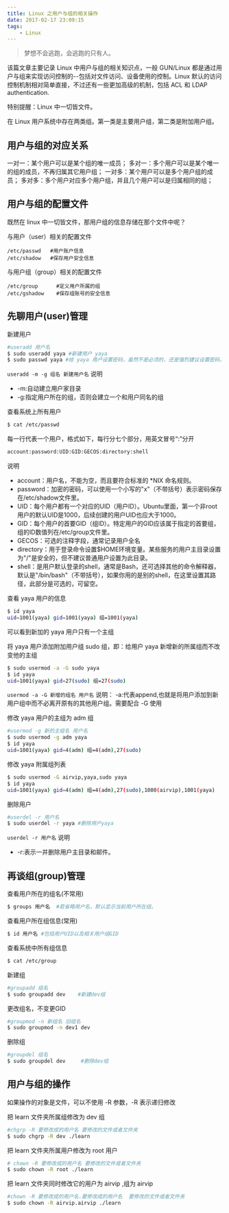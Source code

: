 ```yaml
---
title: Linux 之用户与组的相关操作
date: 2017-02-17 23:09:15
tags:
    - Linux
---
```


> 梦想不会逃跑，会逃跑的只有人。

该篇文章主要记录 Linux 中用户与组的相关知识点，一般 GUN/Linux 都是通过用户与组来实现访问控制的--包括对文件访问、设备使用的控制。Linux 默认的访问控制机制相对简单直接，不过还有一些更加高级的机制，包括 ACL 和 LDAP authentication.

<!-- more -->

特别提醒：Linux 中一切皆文件。

在 Linux 用户系统中存在两类组。第一类是主要用户组，第二类是附加用户组。

## 用户与组的对应关系

一对一：某个用户可以是某个组的唯一成员；
多对一：多个用户可以是某个唯一的组的成员，不再归属其它用户组；
一对多：某个用户可以是多个用户组的成员；
多对多：多个用户对应多个用户组，并且几个用户可以是归属相同的组；

## 用户与组的配置文件

既然在 linux 中一切皆文件，那用户组的信息存储在那个文件中呢？

与用户（user）相关的配置文件
``` 
/etc/passwd	  #用户账户信息
/etc/shadow	  #保存用户安全信息
```

与用户组（group）相关的配置文件
``` 
/etc/group	    #定义用户所属的组
/etc/gshadow	#保存组账号的安全信息
```

## 先聊用户(user)管理

新建用户
``` bash
#useradd 用户名
$ sudo useradd yaya #新建用户 yaya
$ sudo passwd yaya #给 yaya 用户设置密码，虽然不是必须的，还是强烈建议设置密码，方便作为可登录用户 
```
`useradd -m -g 组名 新建用户名`
说明 
* -m:自动建立用户家目录
* -g:指定用户所在的组，否则会建立一个和用户同名的组

查看系统上所有用户
``` bash
$ cat /etc/passwd
```
每一行代表一个用户，格式如下，每行分七个部分，用英文冒号“:”分开
``` bash
account:password:UID:GID:GECOS:directory:shell
```
说明
* account：用户名，不能为空，而且要符合标准的 *NIX 命名规则。
* password：加密的密码，可以使用一个小写的"x"（不带括号）表示密码保存在/etc/shadow文件里。
* UID：每个用户都有一个对应的UID（用户ID）。Ubuntu里面，第一个非root用户的默认UID是1000，后续创建的用户UID也应大于1000。
* GID：每个用户的首要GID（组ID）。特定用户的GID应该属于指定的首要组，组的ID数值列在/etc/group文件里。
* GECOS：可选的注释字段，通常记录用户全名
* directory：用于登录命令设置$HOME环境变量。某些服务的用户主目录设置为"/"是安全的，但不建议普通用户设置为此目录。
* shell：是用户默认登录的shell，通常是Bash，还可选择其他的命令解释器，默认是"/bin/bash"（不带括号），如果你用的是别的shell，在这里设置其路径，此部分是可选的，可留空。

查看 yaya 用户的信息
``` bash
$ id yaya
uid=1001(yaya) gid=1001(yaya) 组=1001(yaya)
```
可以看到新加的 yaya 用户只有一个主组

将 yaya 用户添加附加用户组 sudo 组，即：给用户 yaya 新增新的所属组而不改变他的主组
``` bash
$ sudo usermod -a -G sudo yaya
$ id yaya
uid=1001(yaya) gid=27(sudo) 组=27(sudo)
```
`usermod -a -G 新增的组名 用户名`
说明：
-a:代表append,也就是将用户添加到新用户组中而不必离开原有的其他用户组。需要配合 -G 使用

修改 yaya 用户的主组为 adm 组
``` bash
#usermod -g 新的主组名 用户名
$ sudo usermod -g adm yaya
$ id yaya
uid=1001(yaya) gid=4(adm) 组=4(adm),27(sudo)
```

修改 yaya 附属组列表
``` bash
$ sudo usermod -G airvip,yaya,sudo yaya
$ id yaya
uid=1001(yaya) gid=4(adm) 组=4(adm),27(sudo),1000(airvip),1001(yaya)
```

删除用户
``` bash
#userdel -r 用户名 
$ sudo userdel -r yaya #删除用户yaya
```
`userdel -r 用户名`
说明
* -r:表示一并删除用户主目录和邮件。


## 再谈组(group)管理

查看用户所在的组名(不常用)
``` bash
$ groups 用户名  #若省略用户名，默认显示当前用户所在组。
```
查看用户所在组信息(常用)
``` bash
$ id 用户名 #包括用户UID以及相关用户组GID
```

查看系统中所有组信息
``` bash
$ cat /etc/group  
```

新建组
``` bash
#groupadd 组名
$ sudo groupadd dev    #新建dev组
```

更改组名，不变更GID
``` bash
#groupmod -n 新组名 旧组名
$ sudo groupmod -n dev1 dev
```

删除组
``` bash
#groupdel 组名
$ sudo groupdel dev     #删除dev组
```


## 用户与组的操作

如果操作的对象是文件，可以不使用 -R 参数，-R 表示递归修改

把 learn 文件夹所属组修改为 dev 组
``` bash
#chgrp -R 要修改成的用户名 要修改的文件或者文件夹
$ sudo chgrp -R dev ./learn
```

把 learn 文件夹所属用户修改为 root 用户
``` bash
# chown -R 要修改成的用户名 要修改的文件或者文件夹
$ sudo chown -R root ./learn
```

把 learn 文件夹同时修改它的用户为 airvip ,组为 airvip
``` bash
#chown -R 要修改成的用户名.要修改成的用户名  要修改的文件或者文件夹
$ sudo chown -R airvip.airvip ./learn
```